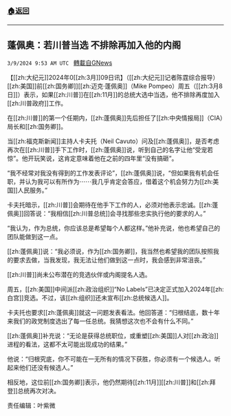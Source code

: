 ###  [:house:返回](README.md)
---


## 蓬佩奥：若川普当选 不排除再加入他的内阁
`3/9/2024 9:53 AM UTC ` [轉載自GNews](https://gnews.org/articles/2379574)

【[[zh:大纪元]]2024年0[[zh:3月]]09日讯】（[[zh:大纪元]]记者陈霆综合报导）[[zh:美国]]前[[zh:国务卿]][[zh:迈克·蓬佩奥]]（Mike Pompeo）周五（[[zh:3月8日]]）表示，如果[[zh:川普]]在[[zh:11月]]的总统大选中当选，他不排除再度加入[[zh:川普政府]]工作。

在[[zh:川普]]的第一个任期内，[[zh:蓬佩奥]]先后担任了[[zh:中央情报局]]（CIA）局长和[[zh:国务卿]]。

当[[zh:福克斯新闻]]主持人卡夫托（Neil Cavuto）问及[[zh:蓬佩奥]]，是否考虑再次在[[zh:川普]]手下工作时，[[zh:蓬佩奥]]说，听到自己的名字让他“受宠若惊”。他开玩笑说，这肯定意味着他在之前的四年里“没有搞砸”。

“我不经常对我没有得到的工作发表评论”，[[zh:蓬佩奥]]说，“但如果我有机会任职，并认为我可以有所作为⋯⋯我几乎肯定会答应，借着这个机会努力为[[zh:美国]]人民服务。”

卡夫托暗示，[[zh:川普]]会期待在他手下工作的人，必须对他表示忠诚。[[zh:蓬佩奥]]回答说：“我相信[[zh:川普总统]]会寻找那些忠实执行他的要求的人。”

“我认为，作为总统，你应该总是希望每个人都这样。”他补充说，他也希望自己的团队能做到这一点。

[[zh:蓬佩奥]]说：“我必须说，作为[[zh:国务卿]]，我当然也希望我的团队按照我的要求去做，当我发现，我无法让他们做到这一点时，我会感到非常沮丧。”

[[zh:川普]]尚未公布潜在的竞选伙伴或内阁提名人选。

周五，[[zh:美国]]中间派[[zh:政治组织]]“No Labels”已决定正式加入2024年[[zh:白宫]]竞选。不过，该[[zh:组织]]还未宣布[[zh:总统候选人]]。

卡夫托也要求[[zh:蓬佩奥]]就这一问题发表看法。他回答道：“归根结底，数十年来我们的政党制度选出了每一任总统。我猜想这次也不会有什么不同。”

[[zh:蓬佩奥]]补充说：“无论是获得总统职位，或重塑[[zh:美国]]人对[[zh:政治]]进程的看法，这都不太可能出现成功的结果。”

他说：“归根究底，你不可能在一无所有的情况下获胜，你必须有一个候选人。听起来他们还没有候选人。”

相反地，这位前[[zh:国务卿]]表示，他仍然期待[[zh:11月]][[zh:川普]]和[[zh:拜登]]总统再次对决。

责任编辑：叶紫微
